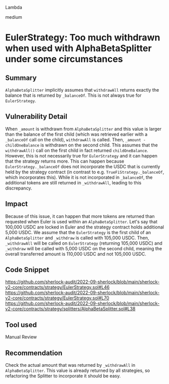 Lambda

medium

# EulerStrategy: Too much withdrawn when used with AlphaBetaSplitter under some circumstances

## Summary
`AlphaBetaSplitter` implicitly assumes that `withdrawAll` returns exactly the balance that is returned by `_balanceOf`. This is not always true for `EulerStrategy`.

## Vulnerability Detail
When `_amount` is withdrawn from `AlphaBetaSplitter` and this value is larger than the balance of the first child (which was retrieved earlier with a `_balanceOf` call on the child), `withdrawAll` is called. Then, `_amount - childOneBalance` is withdrawn on the second child. This assumes that the `withdrawAll()` call on the first child in fact returned `childOneBalance`. However, this is not necessarily true for `EulerStrategy` and it can happen that the strategy returns more. This can happen because `EulerStrategy._balanceOf` does not incorporate the USDC that is currently held by the strategy contract (in contrast to e.g. `TrueFiStrategy._balanceOf`, which incorporates this). While it is not incorporated in `_balanceOf`, the additional tokens are still returned in `_withdrawAll`, leading to this discrepancy.

## Impact
Because of this issue, it can happen that more tokens are returned than requested when Euler is used within an `AlphaBetaSplitter`. Let's say that 100,000 USDC are locked in Euler and the strategy contract holds additional 5,000 USDC. We assume that the `EulerStrategy` is the first child of an `AlphaBetaSplitter` and `_withdraw` is called with 105,000 USDC. Then, `_withdrawAll` will be called on `EulerStrategy` (returning 105,000 USDC) and `_withdraw` will be called with 5,000 USDC on the second child, meaning the overall transferred amount is 110,000 USDC and not 105,000 USDC.

## Code Snippet
https://github.com/sherlock-audit/2022-09-sherlock/blob/main/sherlock-v2-core/contracts/strategy/EulerStrategy.sol#L46
https://github.com/sherlock-audit/2022-09-sherlock/blob/main/sherlock-v2-core/contracts/strategy/EulerStrategy.sol#L70
https://github.com/sherlock-audit/2022-09-sherlock/blob/main/sherlock-v2-core/contracts/strategy/splitters/AlphaBetaSplitter.sol#L38

## Tool used

Manual Review

## Recommendation
Check the actual amount that was returned by `_withdrawAll` in `AlphaBetaSplitter`. This value is already returned by all strategies, so refactoring the Splitter to incorporate it should be easy.